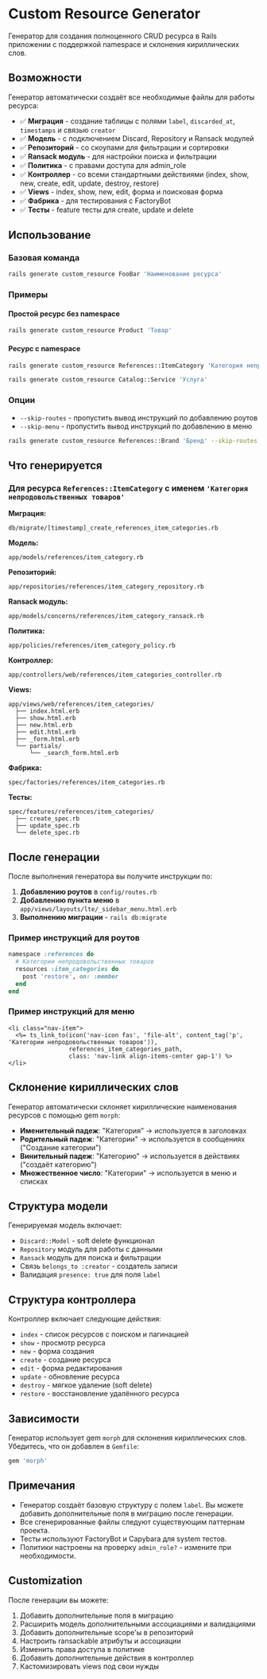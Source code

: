 # Custom Resource Generator

Генератор для создания полноценного CRUD ресурса в Rails приложении с поддержкой namespace и склонения кириллических слов.

## Возможности

Генератор автоматически создаёт все необходимые файлы для работы ресурса:

- ✅ **Миграция** - создание таблицы с полями `label`, `discarded_at`, `timestamps` и связью `creator`
- ✅ **Модель** - с подключением Discard, Repository и Ransack модулей
- ✅ **Репозиторий** - со скоупами для фильтрации и сортировки
- ✅ **Ransack модуль** - для настройки поиска и фильтрации
- ✅ **Политика** - с правами доступа для admin_role
- ✅ **Контроллер** - со всеми стандартными действиями (index, show, new, create, edit, update, destroy, restore)
- ✅ **Views** - index, show, new, edit, форма и поисковая форма
- ✅ **Фабрика** - для тестирования с FactoryBot
- ✅ **Тесты** - feature тесты для create, update и delete

## Использование

### Базовая команда

```bash
rails generate custom_resource FooBar 'Наименование ресурса'
```

### Примеры

#### Простой ресурс без namespace

```bash
rails generate custom_resource Product 'Товар'
```

#### Ресурс с namespace

```bash
rails generate custom_resource References::ItemCategory 'Категория непродовольственных товаров'
```

```bash
rails generate custom_resource Catalog::Service 'Услуга'
```

### Опции

- `--skip-routes` - пропустить вывод инструкций по добавлению роутов
- `--skip-menu` - пропустить вывод инструкций по добавлению в меню

```bash
rails generate custom_resource References::Brand 'Бренд' --skip-routes --skip-menu
```

## Что генерируется

### Для ресурса `References::ItemCategory` с именем `'Категория непродовольственных товаров'`

**Миграция:**
```
db/migrate/[timestamp]_create_references_item_categories.rb
```

**Модель:**
```
app/models/references/item_category.rb
```

**Репозиторий:**
```
app/repositories/references/item_category_repository.rb
```

**Ransack модуль:**
```
app/models/concerns/references/item_category_ransack.rb
```

**Политика:**
```
app/policies/references/item_category_policy.rb
```

**Контроллер:**
```
app/controllers/web/references/item_categories_controller.rb
```

**Views:**
```
app/views/web/references/item_categories/
  ├── index.html.erb
  ├── show.html.erb
  ├── new.html.erb
  ├── edit.html.erb
  ├── _form.html.erb
  └── partials/
      └── _search_form.html.erb
```

**Фабрика:**
```
spec/factories/references/item_categories.rb
```

**Тесты:**
```
spec/features/references/item_categories/
  ├── create_spec.rb
  ├── update_spec.rb
  └── delete_spec.rb
```

## После генерации

После выполнения генератора вы получите инструкции по:

1. **Добавлению роутов** в `config/routes.rb`
2. **Добавлению пункта меню** в `app/views/layouts/lte/_sidebar_menu.html.erb`
3. **Выполнению миграции** - `rails db:migrate`

### Пример инструкций для роутов

```ruby
namespace :references do
  # Категории непродовольственных товаров
  resources :item_categories do
    post 'restore', on: :member
  end
end
```

### Пример инструкций для меню

```erb
<li class="nav-item">
  <%= ts_link_to(icon('nav-icon fas', 'file-alt', content_tag('p', 'Категории непродовольственных товаров')),
                 references_item_categories_path,
                 class: 'nav-link align-items-center gap-1') %>
</li>
```

## Склонение кириллических слов

Генератор автоматически склоняет кириллические наименования ресурсов с помощью gem `morph`:

- **Именительный падеж**: "Категория" → используется в заголовках
- **Родительный падеж**: "Категории" → используется в сообщениях ("Создание категории")
- **Винительный падеж**: "Категорию" → используется в действиях ("создаёт категорию")
- **Множественное число**: "Категории" → используется в меню и списках

## Структура модели

Генерируемая модель включает:

- `Discard::Model` - soft delete функционал
- `Repository` модуль для работы с данными
- `Ransack` модуль для поиска и фильтрации
- Связь `belongs_to :creator` - создатель записи
- Валидация `presence: true` для поля `label`

## Структура контроллера

Контроллер включает следующие действия:

- `index` - список ресурсов с поиском и пагинацией
- `show` - просмотр ресурса
- `new` - форма создания
- `create` - создание ресурса
- `edit` - форма редактирования
- `update` - обновление ресурса
- `destroy` - мягкое удаление (soft delete)
- `restore` - восстановление удалённого ресурса

## Зависимости

Генератор использует gem `morph` для склонения кириллических слов. Убедитесь, что он добавлен в `Gemfile`:

```ruby
gem 'morph'
```

## Примечания

- Генератор создаёт базовую структуру с полем `label`. Вы можете добавить дополнительные поля в миграцию после генерации.
- Все сгенерированные файлы следуют существующим паттернам проекта.
- Тесты используют FactoryBot и Capybara для system тестов.
- Политики настроены на проверку `admin_role?` - измените при необходимости.

## Customization

После генерации вы можете:

1. Добавить дополнительные поля в миграцию
2. Расширить модель дополнительными ассоциациями и валидациями
3. Добавить дополнительные scope'ы в репозиторий
4. Настроить ransackable атрибуты и ассоциации
5. Изменить права доступа в политике
6. Добавить дополнительные действия в контроллер
7. Кастомизировать views под свои нужды
